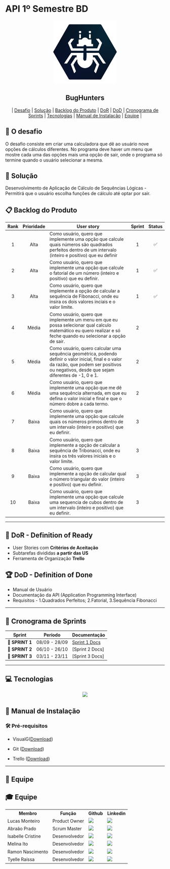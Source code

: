 # API 1º Semestre BD

<p align="center">
      <img src="imagens\bughunters.png" alt="logo da BugHunters" width="200">
      <h2 align="center">BugHunters</h2>
</p>

<p align="center">
  | <a href ="#desafio"> Desafio</a>  |
  <a href ="#solucao"> Solução</a>  |   
  <a href ="#backlog"> Backlog do Produto</a>  |
  <a href ="#dor">DoR</a>  |
  <a href ="#dod">DoD</a>  |
  <a href ="#sprint"> Cronograma de Sprints</a>  |
  <a href ="#tecnologias">Tecnologias</a> |
  <a href ="#manual">Manual de Instalação</a>  | 
  <a href ="#equipe"> Equipe</a> |

  </p>
  
## 🏅 O desafio

O desafio consiste em criar uma calculadora que dê ao usuário nove opções de cálculos diferentes. No 
programa deve haver um menu que mostre cada uma das opções mais uma opção de sair, onde o programa só
termine quando o usuário selecionar a mesma.

## 🏅 Solução

Desenvolvimento de Aplicação de Cálculo de Sequências Lógicas - Permitirá que o usuário escolha funções de cálculo até optar por sair.


## 📋 Backlog do Produto <a id="backlog"></a>

| Rank | Prioridade | User story | Sprint | Status |
| :--: | :--------: | -------------------------------------------------------------------------------------------------------------------------------------------------- | :----: | :----: |
|   1  |    Alta    | Como usuário, quero que implemente uma opção que calcule quais números são quadrados perfeitos dentro de um intervalo (inteiro e positivo) que eu definir | 1 | ✅ |
|   2  |    Alta    | Como usuário, quero que implemente uma opção que calcule o fatorial de um número (inteiro e positivo) que eu definir.| 1 | ✅ |
|   3  |    Alta    | Como usuário, quero que implemente a opção de calcular a sequência de Fibonacci, onde eu insira os dois valores inciais e o valor limite. | 1 | ✅ |
|   4  |    Média   | Como usuário, quero que implemente um menu em que eu possa selecionar qual calculo matemático eu quero realizar e só feche quando eu selecionar a opção de sair. | 2 |   |
|   5  |    Média   | Como usuário, quero calcular uma sequência geométrica, podendo definir o valor inicial, final e o valor da razão, que podem ser positivos ou negativos, desde que sejam diferentes de -1, 0 e 1. | 2 |   |
|   6  |    Média   | Como usuário, quero que implemente uma opção que me dê uma sequência alternada, em que eu defina o valor inicial e final e que o número dobre a cada termo. | 2 |   |
|   7  |    Baixa   | Como usuário, quero que implemente uma opção que calcule quais os números primos dentro de um intervalo (inteiro e positivo) que eu definir. | 3 |   |
|   8  |    Baixa   | Como usuário, quero que implemente a opção de calcular a sequência de Tribonacci, onde eu insira os três valores iniciais e o valor limite. | 3 |   |
|  9  |    Baixa   | Como usuário, quero que implemente a opção de calcular qual o número triangular do valor (inteiro e positivo) que eu definir. | 3 |   |
|  10  |    Baixa   | Como usuário, quero que implemente uma opção que calcule uma sequencia de cubos dentro de um intervalo (inteiro e positivo) que eu definir. | 3 |   |

---

## 🏃‍ DoR - Definition of Ready <a id="dor"></a>

* User Stories com **Critérios de Aceitação**
* Subtarefas divididas **a partir das US**
* Ferramenta de Organização **Trello**


## 🏆 DoD - Definition of Done <a id="dod"></a>

* Manual de Usuário
* Documentação da API (Application Programming Interface)
* Requisitos - 1.Quadrados Perfeitos; 2.Fatorial, 3.Sequência Fibonacci

---

## 📅 Cronograma de Sprints <a id="sprint"></a>

| Sprint          |    Período    | Documentação                                     |
| --------------- | :-----------: | ------------------------------------------------ |
| 🔖 **SPRINT 1** | 08/09 - 28/09 | [Sprint 1 Docs]([./docs/processo/sprints/sprint-1/README.md](https://github.com/projetos-BD-fatec/API_BD_1SEMESTE_2025.2/blob/c33978016f700d60254d4a27f4b97bcf9e164337/README.md)) |
| 🔖 **SPRINT 2** | 06/10 - 26/10 | [Sprint 2 Docs]                                             |
| 🔖 **SPRINT 3** | 03/11 - 23/11 | [Sprint 3 Docs]                                             |

---

## 💻 Tecnologias <a id="tecnologias"></a>

<h4 align="center">
      <a href="https://sourceforge.net/projects/visualg30/"/></a>
 <a href="https://id.atlassian.com/signup?application=trello&continue=https%3A%2F%2Ftrello.com%2Fauth%2Fatlassian%2Fcallback%3Fdisplay%3DeyJ2ZXJpZmljYXRpb25TdHJhdGVneSI6InNvZnQifQ%253D%253D%26createMember%3Dtrue&display=eyJ2ZXJpZmljYXRpb25TdHJhdGVneSI6InNvZnQifQ%3D%3D"/></a>
 <a href="https://github.com/"><img src="https://img.shields.io/badge/github-%23121011.svg?style=for-the-badge&logo=github&logoColor=white"/></a>
</h4>

## 📖 Manual de Instalação <a id="manual"></a>

### 🛠 Pré-requisitos

- VisualG([Download](https://sourceforge.net/projects/visualg30/))

- Git ([Download](https://git-scm.com/downloads))

- Trello ([Download](https://apps.microsoft.com/detail/9nblggh4xxvw?hl=en-US&gl=US#activetab=pivot:overviewtab))


---

## 👤 Equipe
## 🎓 Equipe <a id="equipe"></a>

<div align="center">
  <table>
    <tr>
      <th>Membro</th>
      <th>Função</th>
      <th>Github</th>
      <th>Linkedin</th>
    </tr>
    <tr>
      <td>Lucas Monteiro</td>
      <td>Product Owner</td>
      <td><a href=" "><img src="https://img.shields.io/badge/GitHub-100000?style=for-the-badge&logo=github&logoColor=white"></a></td>
      <td><a href="https://www.linkedin.com/in/ivan-duarte-982532217"><img src="https://img.shields.io/badge/LinkedIn-0077B5?style=for-the-badge&logo=linkedin&logoColor=white"></a></td>
    </tr>
    <tr>
      <td>Abraão Prado</td>
      <td>Scrum Master</td>
      <td><a href="https://github.com/abraaops25"><img src="https://img.shields.io/badge/GitHub-100000?style=for-the-badge&logo=github&logoColor=white"></a></td>
      <td><a href="https://br.linkedin.com/in/abra%C3%A3o-prado-santana-830a06123"><img src="https://img.shields.io/badge/LinkedIn-0077B5?style=for-the-badge&logo=linkedin&logoColor=white"></a></td>
    </tr>
          <tr>
      <td>Isabelle Cristine</td>
      <td>Desenvolvedor</td>
      <td><a href=" "><img src="https://img.shields.io/badge/GitHub-100000?style=for-the-badge&logo=github&logoColor=white"></a></td>
      <td><a href=" "><img src="https://img.shields.io/badge/LinkedIn-0077B5?style=for-the-badge&logo=linkedin&logoColor=white"></a></td>
    </tr>
    <tr>
      <td>Melina Ito</td>
      <td>Desenvolvedor</td>
      <td><a href="https://github.com/melinaito1"><img src="https://img.shields.io/badge/GitHub-100000?style=for-the-badge&logo=github&logoColor=white"></a></td>
      <td><a href="https://www.linkedin.com/in/melinaito/"><img src="https://img.shields.io/badge/LinkedIn-0077B5?style=for-the-badge&logo=linkedin&logoColor=white"></a></td>
    </tr>
          <td>Ramon Nascimento</td>
      <td>Desenvolvedor</td>
      <td><a href="  "><img src="https://img.shields.io/badge/GitHub-100000?style=for-the-badge&logo=github&logoColor=white"></a></td>
      <td><a href="https://www.linkedin.com/in/ramon-nascimento-3bbb68249/"><img src="https://img.shields.io/badge/LinkedIn-0077B5?style=for-the-badge&logo=linkedin&logoColor=white"></a></td>
    </tr>
    <tr>
      <td>Tyelle Raíssa</td>
      <td>Desenvolvedor</td>
      <td><a href="  "><img src="https://img.shields.io/badge/GitHub-100000?style=for-the-badge&logo=github&logoColor=white"></a></td>
      <td><a href="  "><img src="https://img.shields.io/badge/LinkedIn-0077B5?style=for-the-badge&logo=linkedin&logoColor=white"></a></td>
    </tr>
    <tr>
    
  </table>
</div>


